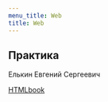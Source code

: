 ```yaml
---
menu_title: Web
title: Web
---
```


## Практика

Елькин Евгений Сергеевич

[HTMLbook](htmlbook.ru/)